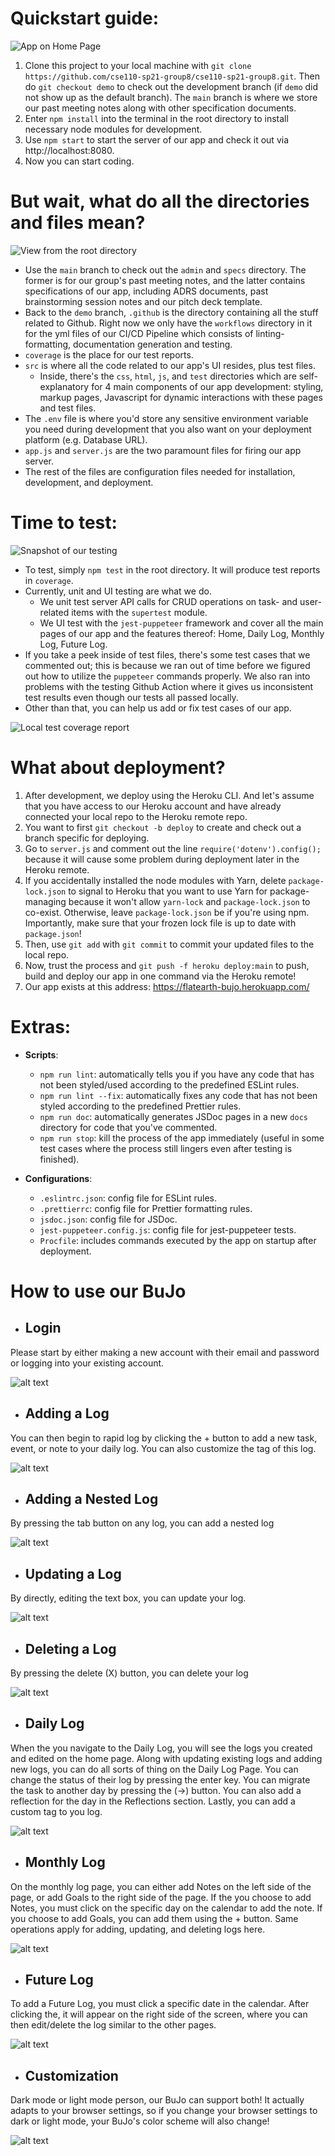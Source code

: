 # Quickstart guide:

![App on Home Page](images/app-home.png)

1. Clone this project to your local machine with `git clone https://github.com/cse110-sp21-group8/cse110-sp21-group8.git`. Then do `git checkout demo` to check out the development branch (if `demo` did not show up as the default branch). The `main` branch is where we store our past meeting notes along with other specification documents.
2. Enter `npm install` into the terminal in the root directory to install necessary node modules for development.
3. Use `npm start` to start the server of our app and check it out via http://localhost:8080.
4. Now you can start coding.

# But wait, what do all the directories and files mean?

![View from the root directory](images/root.png)

- Use the `main` branch to check out the `admin` and `specs` directory. The former is for our group's past meeting notes, and the latter contains specifications of our app, including ADRS documents, past brainstorming session notes and our pitch deck template.
- Back to the `demo` branch, `.github` is the directory containing all the stuff related to Github. Right now we only have the `workflows` directory in it for the yml files of our CI/CD Pipeline which consists of linting-formatting, documentation generation and testing. 
- `coverage` is the place for our test reports.
- `src` is where all the code related to our app's UI resides, plus test files.
  - Inside, there's the `css`, `html`, `js`, and `test` directories which are self-explanatory for 4 main components of our app development: styling, markup pages, Javascript for dynamic interactions with these pages and test files.
- The `.env` file is where you'd store any sensitive environment variable you need during development that you also want on your deployment platform (e.g. Database URL).
- `app.js` and `server.js` are the two paramount files for firing our app server. 
- The rest of the files are configuration files needed for installation, development, and deployment.

# Time to test:

![Snapshot of our testing](images/test-process.png)

- To test, simply `npm test` in the root directory. It will produce test reports in `coverage`. 
- Currently, unit and UI testing are what we do. 
  - We unit test server API calls for CRUD operations on task- and user-related items with the `supertest` module. 
  - We UI test with the `jest-puppeteer` framework and cover all the main pages of our app and the features thereof: Home, Daily Log, Monthly Log, Future Log. 
- If you take a peek inside of test files, there's some test cases that we commented out; this is because we ran out of time before we figured out how to utilize the `puppeteer` commands properly. We also ran into problems with the testing Github Action where it gives us inconsistent test results even though our tests all passed locally.
- Other than that, you can help us add or fix test cases of our app.

![Local test coverage report](images/test-coverage.png)

# What about deployment?

1. After development, we deploy using the Heroku CLI. And let's assume that you have access to our Heroku account and have already connected your local repo to the Heroku remote repo. 
2. You want to first `git checkout -b deploy` to create and check out a branch specific for deploying.
3. Go to `server.js` and comment out the line `require('dotenv').config();` because it will cause some problem during deployment later in the Heroku remote.
4. If you accidentally installed the node modules with Yarn, delete `package-lock.json` to signal to Heroku that you want to use Yarn for package-managing because it won't allow `yarn-lock` and `package-lock.json` to co-exist. Otherwise, leave `package-lock.json` be if you're using npm. Importantly, make sure that your frozen lock file is up to date with `package.json`!
5. Then, use `git add` with `git commit` to commit your updated files to the local repo.
6. Now, trust the process and `git push -f heroku deploy:main` to push, build and deploy our app in one command via the Heroku remote!
7. Our app exists at this address: https://flatearth-bujo.herokuapp.com/

# Extras:

- **Scripts**:
  - `npm run lint`: automatically tells you if you have any code that has not been styled/used according to the predefined ESLint rules.
  - `npm run lint --fix`: automatically fixes any code that has not been styled according to the predefined Prettier rules.
  - `npm run doc`: automatically generates JSDoc pages in a new `docs` directory for code that you've commented.
  - `npm run stop`: kill the process of the app immediately (useful in some test cases where the process still lingers even after testing is finished).
  
- **Configurations**:
  - `.eslintrc.json`: config file for ESLint rules.
  - `.prettierrc`: config file for Prettier formatting rules.
  - `jsdoc.json`: config file for JSDoc.
  - `jest-puppeteer.config.js`: config file for jest-puppeteer tests.
  - `Procfile`: includes commands executed by the app on startup after deployment.

# How to use our BuJo 

- ## Login 
Please start by either making a new account with their email and password or logging into your existing account.

![alt text](/images/introduction.gif)

- ## Adding a Log 
You can then begin to rapid log by clicking the + button to add a new task, event, or note to your daily log. You can also customize the tag of this log.

![alt text](/images/rapidlog.gif)

- ## Adding a Nested Log 
By pressing the tab button on any log, you can add a nested log 

![alt text](/images/subtask.gif) 

- ## Updating a Log 
By directly, editing the text box, you can update your log.

![alt text](/images/update.gif)


- ## Deleting a Log 
By pressing the delete (X) button, you can delete your log 

![alt text](/images/delete.gif) 

- ## Daily Log 
When the you navigate to the Daily Log, you will see the logs you created and edited on the home page. Along with updating existing logs and adding new logs, you can do all sorts of thing on the Daily Log Page. You can change the status of their log by pressing the enter key. You can migrate the task to another day by pressing the (->) button. You can also add a reflection for the day in the Reflections section. Lastly, you can add a custom tag to you log.

![alt text](/images/daily.gif)

- ## Monthly Log 
On the monthly log page, you can either add Notes on the left side of the page, or add Goals to the right side of the page. If the you choose to add Notes, you must click on the specific day on the calendar to add the note. If you choose to add Goals, you can add them using the + button. Same operations apply for adding, updating, and deleting logs here.

![alt text](/images/monthly.gif)


- ## Future Log 
To add a Future Log, you must click a specific date in the calendar. After clicking the, it will appear on the right side of the screen, where you can then edit/delete the log similar to the other pages. 

![alt text](/images/future.gif)

- ## Customization 
Dark mode or light mode person, our BuJo can support both! It actually adapts to your browser settings, so if you change your browser settings to dark or light mode, your BuJo's color scheme will also change!

![alt text](/images/darkmode.gif)




